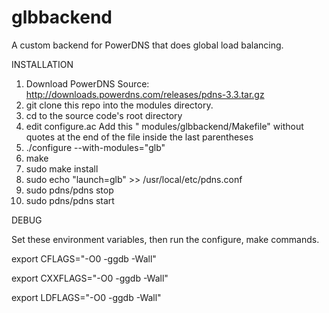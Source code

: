 glbbackend
==========

A custom backend for PowerDNS that does global load balancing.


INSTALLATION

1. Download PowerDNS Source: http://downloads.powerdns.com/releases/pdns-3.3.tar.gz
2. git clone this repo into the modules directory.
3. cd to the source code's root directory
4. edit configure.ac
   Add this " modules/glbbackend/Makefile" without quotes at the end of the file inside the last parentheses
4. ./configure --with-modules="glb"
5. make
6. sudo make install
7. sudo echo "launch=glb" >> /usr/local/etc/pdns.conf
8. sudo pdns/pdns stop
9. sudo pdns/pdns start

DEBUG

Set these environment variables, then run the configure, make commands.

export CFLAGS="-O0 -ggdb -Wall"

export CXXFLAGS="-O0 -ggdb -Wall"

export LDFLAGS="-O0 -ggdb -Wall"
